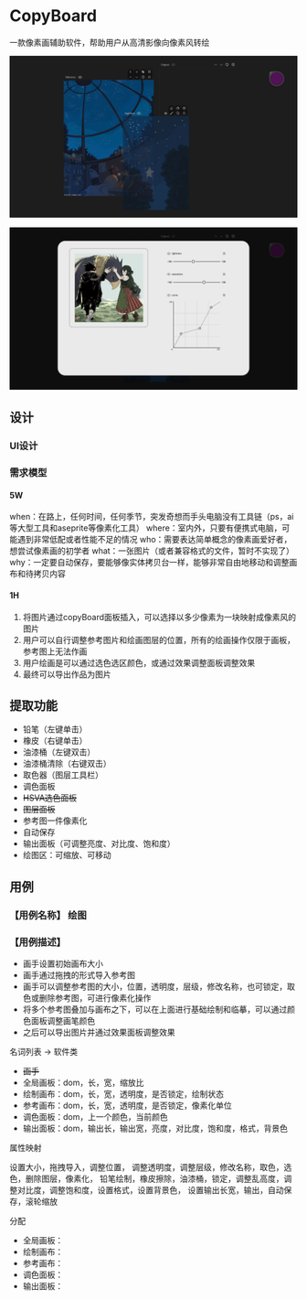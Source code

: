 # CopyBoard

一款像素画辅助软件，帮助用户从高清影像向像素风转绘

![image](https://github.com/KevinLEEEEEEE/CopyBoard/blob/master/design/design.jpg)

![image](https://github.com/KevinLEEEEEEE/CopyBoard/blob/master/design/output.jpg)

## 设计

### UI设计

### 需求模型

#### 5W

when：在路上，任何时间，任何季节，突发奇想而手头电脑没有工具链（ps，ai等大型工具和aseprite等像素化工具）
where：室内外，只要有便携式电脑，可能遇到非常低配或者性能不足的情况
who：需要表达简单概念的像素画爱好者，想尝试像素画的初学者
what：一张图片（或者兼容格式的文件，暂时不实现了）
why：一定要自动保存，要能够像实体拷贝台一样，能够非常自由地移动和调整画布和待拷贝内容

#### 1H

1. 将图片通过copyBoard面板插入，可以选择以多少像素为一块映射成像素风的图片
2. 用户可以自行调整参考图片和绘画图层的位置，所有的绘画操作仅限于画板，参考图上无法作画
3. 用户绘画是可以通过选色选区颜色，或通过效果调整面板调整效果
4. 最终可以导出作品为图片

## 提取功能

+ 铅笔（左键单击）
+ 橡皮（右键单击）
+ 油漆桶（左键双击）
+ 油漆桶清除（右键双击）
+ 取色器（图层工具栏）
+ 调色面板
+ ~~HSVA选色面板~~
+ ~~图层面板~~
+ 参考图一件像素化
+ 自动保存
+ 输出面板（可调整亮度、对比度、饱和度）
+ 绘图区：可缩放、可移动

## 用例

### 【用例名称】 绘图

### 【用例描述】

+ 画手设置初始画布大小
+ 画手通过拖拽的形式导入参考图
+ 画手可以调整参考图的大小，位置，透明度，层级，修改名称，也可锁定，取色或删除参考图，可进行像素化操作
+ 将多个参考图叠加与画布之下，可以在上面进行基础绘制和临摹，可以通过颜色面板调整画笔颜色
+ 之后可以导出图片并通过效果面板调整效果

名词列表 -> 软件类

+ ~~画手~~
+ 全局画板：dom，长，宽，缩放比
+ 绘制画布：dom，长，宽，透明度，是否锁定，绘制状态
+ 参考画布：dom，长，宽，透明度，是否锁定，像素化单位
+ 调色面板：dom，上一个颜色，当前颜色
+ 输出面板：dom，输出长，输出宽，亮度，对比度，饱和度，格式，背景色

属性映射

设置大小，拖拽导入，调整位置， 调整透明度，调整层级，修改名称，取色，选色，删除图层，像素化，
铅笔绘制，橡皮擦除，油漆桶，锁定，调整乱高度，调整对比度，调整饱和度，设置格式，设置背景色，
设置输出长宽，输出，自动保存，滚轮缩放

分配

+ 全局画板：
+ 绘制画布：
+ 参考画布：
+ 调色面板：
+ 输出面板：
